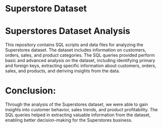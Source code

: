 # Superstore Dataset

# Superstores Dataset Analysis

This repository contains SQL scripts and data files for analyzing the Superstores dataset. The dataset includes information on customers, orders, sales, and product categories. The SQL queries provided perform basic and advanced analysis on the dataset, including identifying primary and foreign keys, extracting specific information about customers, orders, sales, and products, and deriving insights from the data.

# Conclusion:

Through the analysis of the Superstores dataset, we were able to gain insights into customer behavior, sales trends, and product profitability. The SQL queries helped in extracting valuable information from the dataset, enabling better decision-making for the Superstores business.
